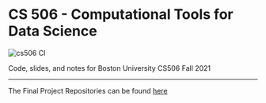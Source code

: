 # CS 506 - Computational Tools for Data Science

![cs506 CI](https://github.com/gallettilance/CS506-Fall2021/workflows/cs506%20CI/badge.svg)

Code, slides, and notes for Boston University CS506 Fall 2021

___

The Final Project Repositories can be found [here](https://github.com/orgs/BU-Spark/teams/cs506-fa21-galletti/repositories)
